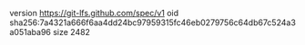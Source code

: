 version https://git-lfs.github.com/spec/v1
oid sha256:7a4321a666f6aa4dd24bc97959315fc46eb0279756c64db67c524a3a051aba96
size 2482
